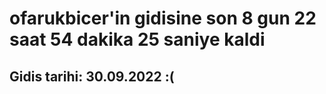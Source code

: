 # ofarukbicer'in gidisine son 8 gun 22 saat 54 dakika 25 saniye kaldi

## Gidis tarihi: 30.09.2022 :(
